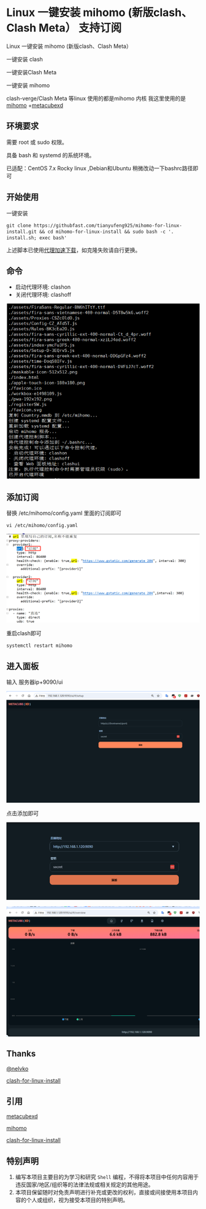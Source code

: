 # Linux 一键安装 mihomo (新版clash、Clash Meta） 支持订阅

Linux 一键安装 mihomo (新版clash、Clash Meta）

一键安装 clash

 一键安装Clash Meta

一键安装 mihomo

clash-verge/Clash Meta 等linux 使用的都是mihomo 内核  我这里使用的是[mihomo](https://github.com/MetaCubeX/mihomo/releases) +[metacubexd](https://github.com/MetaCubeX/metacubexd/releases)

## 环境要求

需要 root 或 sudo 权限。

具备 bash 和 systemd 的系统环境。

已适配：CentOS 7.x Rocky linux ,Debian和Ubuntu 稍微改动一下bashrc路径即可

## 开始使用

一键安装 

```
git clone https://githubfast.com/tianyufeng925/mihomo-for-linux-install.git && cd mihomo-for-linux-install && sudo bash -c '. install.sh; exec bash' 
```



上述脚本已使用[代理加速下载](https://githubfast.com)，如克隆失败请自行更换。

## 命令

- 启动代理环境: clashon
- 关闭代理环境: clashoff

![image-20250115151459940](./assets/image-20250115151459940.png)

## 添加订阅

替换 /etc/mihomo/config.yaml 里面的订阅即可

```
vi /etc/mihomo/config.yaml
```

![image-20250115151658538](./assets/image-20250115151658538.png)

重启clash即可

```
systemctl restart mihomo
```

## 进入面板

输入 服务器ip+9090/ui 

![image-20250115152153456](./assets/image-20250115152153456.png)

点击添加即可

![image-20250115152213490](./assets/image-20250115152213490.png)



![image-20250115152238071](./assets/image-20250115152238071.png)

## Thanks

[@nelvko](https://github.com/nelvko)

[clash-for-linux-install](https://github.com/nelvko/clash-for-linux-install)

## 引用

[metacubexd](https://github.com/MetaCubeX/metacubexd/releases)

[mihomo](https://github.com/MetaCubeX/mihomo/releases)

[clash-for-linux-install](https://github.com/nelvko/clash-for-linux-install)

## 特别声明

1. 编写本项目主要目的为学习和研究 `Shell` 编程，不得将本项目中任何内容用于违反国家/地区/组织等的法律法规或相关规定的其他用途。
2. 本项目保留随时对免责声明进行补充或更改的权利，直接或间接使用本项目内容的个人或组织，视为接受本项目的特别声明。
